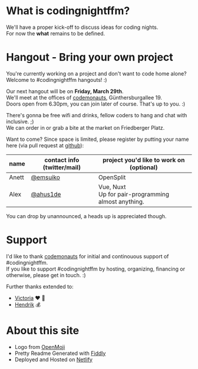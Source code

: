 # What is codingnight&shy;ffm?

We'll have a proper kick-off to discuss ideas for coding nights.  
For now the **what** remains to be defined. 

# Hangout - Bring your own project
You're currently working on a project and don't want to code home alone? Welcome to #codingnightffm hangouts! :)  

Our next hangout will be on **Friday, March 29th**.  
We'll meet at the offices of [codemonauts](https://codemonauts.com/), Günthersburgallee 19.  
Doors open from 6.30pm, you can join later of course. That's up to you. :)

There's gonna be free wifi and drinks, fellow coders to hang and chat with inclusive. ;)  
We can order in or grab a bite at the market on Friedberger Platz.

Want to come? Since space is limited, please register by putting your name here (via pull request at [github](https://github.com/emsuiko/codingnightffm/edit/master/README.md)): 

| name | contact info (twitter/mail) | project you'd like to work on (optional) |
| --- | --- | --- |
| Anett | [@emsuiko](https://twitter.com/emsuiko) | OpenSplit |
| Alex | [@ahus1de](https://twitter.com/ahus1de) | Vue, Nuxt <br> Up for pair-programming almost anything. |

You can drop by unannounced, a heads up is appreciated though.  

# Support
I'd like to thank [codemonauts](http://codemonauts.com) for initial and continouous support of #codingnightffm.  
If you like to support #codingnightffm by hosting, organizing, financing or otherwise, please get in touch. :)

Further thanks extended to:
- [Victoria](https://twitter.com/vicbergquist) :heart: :cookie: 
- [Hendrik](https://twitter.com/hputzek) :moneybag:

# About this site
* Logo from [OpenMoji](http://www.openmoji.org/library.html?group=hfg&emoji=F0063)
* Pretty Readme Generated with [Fiddly](https://github.com/SaraVieira/fiddly)
* Deployed and Hosted on [Netlify](https://www.netlify.com/)
